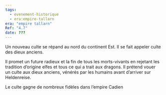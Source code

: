 ```yaml
---
tags:
  - evenement-historique
  - era:empire-tallarn
era: "empire tallarn"
Ref: "4.7"
date: ???
---
```




Un nouveau culte se répand au nord du continent Est. Il se fait appeler culte des dieux anciens. 

Il promet un future radieux et la fin de tous les morts-vivants en rejetant les tradition d’origine elfes et tous ce qui a trait aux dragons. Il prétend vouer un culte aux dieux anciens, vénérés par les humains avant d’arriver sur Heldenreise.

Le culte gagne de nombreux fidèles dans l’empire Cadien